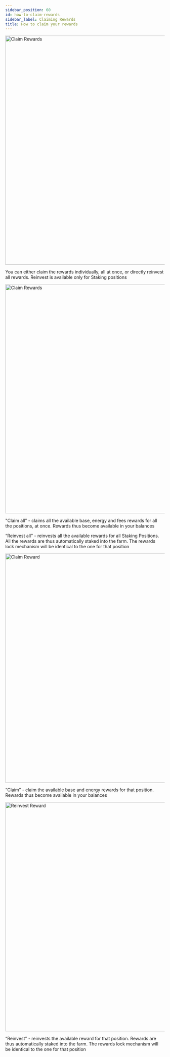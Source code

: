 ```yaml
---
sidebar_position: 60
id: how-to-claim-rewards
sidebar_label: Claiming Rewards
title: How to claim your rewards
---
```


<div style={{ textAlign: 'center' }}>
    <img src="/docs/how-to/claim-rewards/portfolio.png" alt="Claim Rewards" width="724" />
</div>

You can either claim the rewards individually, all at once, or directly reinvest all rewards. Reinvest is available only for Staking positions

<div style={{ textAlign: 'center' }}>
  <img src="/docs/how-to/claim-rewards/claim-rewards.png" alt="Claim Rewards" width="724" />
</div>

"Claim all” - claims all the available base, energy and fees rewards for all the positions, at once. Rewards thus become available in your balances

“Reinvest all” - reinvests all the available rewards for all Staking Positions. All the rewards are thus automatically staked into the farm. The rewards lock mechanism will be identical to the one for that position

<div style={{ textAlign: 'center' }}>
  <img src="/docs/how-to/claim-rewards/claim-reward.png" alt="Claim Reward" width="724" />
</div>

“Claim” - claim the available base and energy rewards for that position. Rewards thus become available in your balances

<div style={{ textAlign: 'center' }}>
  <img src="/docs/how-to/claim-rewards/reinvest-reward.png" alt="Reinvest Reward" width="724" />
</div>

“Reinvest” - reinvests the available reward for that position. Rewards are thus automatically staked into the farm. The rewards lock mechanism will be identical to the one for that position
